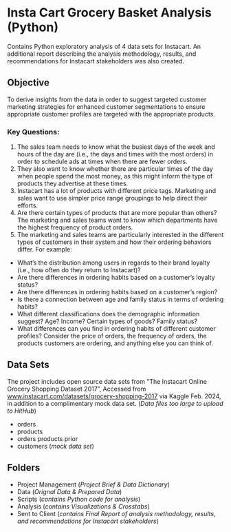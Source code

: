 # Insta Cart Grocery Basket Analysis (Python)
Contains Python exploratory analysis of 4 data sets for Instacart. An additional report describing the analysis methodology, results, and recommendations for Instacart stakeholders was also created.
## Objective
To derive insights from the data in order to suggest targeted customer marketing strategies for enhanced customer segmentations to ensure appropriate customer profiles are targeted with the appropriate products. 
### Key Questions:
1. The sales team needs to know what the busiest days of the week and hours of the
day are (i.e., the days and times with the most orders) in order to schedule ads at
times when there are fewer orders.
2. They also want to know whether there are particular times of the day when people
spend the most money, as this might inform the type of products they advertise at
these times.
3. Instacart has a lot of products with different price tags. Marketing and sales want to
use simpler price range groupings to help direct their efforts.
4. Are there certain types of products that are more popular than others? The marketing
and sales teams want to know which departments have the highest frequency of
product orders.
5. The marketing and sales teams are particularly interested in the different types of
customers in their system and how their ordering behaviors differ. For example:
* What’s the distribution among users in regards to their brand loyalty (i.e., how
often do they return to Instacart)?
* Are there differences in ordering habits based on a customer’s loyalty status?
* Are there differences in ordering habits based on a customer’s region?
* Is there a connection between age and family status in terms of ordering
habits?
* What different classifications does the demographic information suggest? Age? Income? Certain types of goods? Family status?
* What differences can you find in ordering habits of different customer profiles? Consider the price of orders, the frequency of orders, the products customers are ordering, and anything else you can think of.
## Data Sets
The project includes open source data sets from "The Instacart Online Grocery Shopping
Dataset 2017”, Accessed from www.instacart.com/datasets/grocery-shopping-2017
via Kaggle Feb. 2024, in addition to a complimentary mock data set. (_Data files too large to upload to HitHub_)
* orders
* products
* orders products prior
* customers (_mock data set_)
## Folders
* Project Management (_Project Brief & Data Dictionary_)
* Data (_Orignal Data & Prepared Data_)
* Scripts (_contains Python code for analysis_)
* Analysis (_contains Visualizations & Crosstabs_)
* Sent to Client (_contains Final Report of analysis methodology, results, and recommendations for Instacart stakeholders_)
